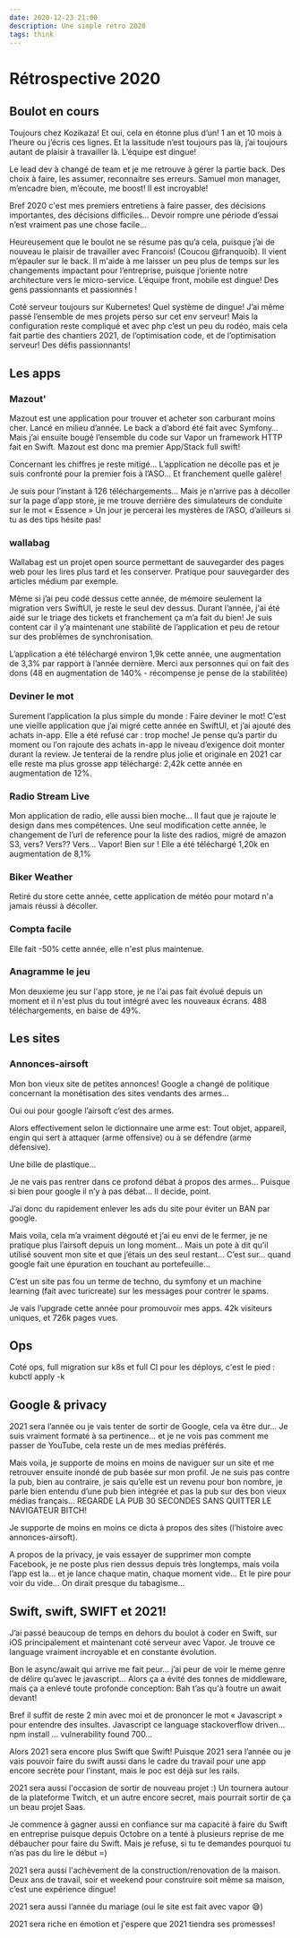```yaml
---
date: 2020-12-23 21:00
description: Une simple retro 2020
tags: think
---
```


# Rétrospective 2020

## Boulot en cours
Toujours chez Kozikaza! Et oui, cela en étonne plus d’un! 1 an et 10 mois à l’heure ou j’écris ces lignes. Et la lassitude n’est toujours pas là, j’ai toujours autant de plaisir à travailler là. L’équipe est dingue! 

Le lead dev à changé de team et je me retrouve à gérer la partie back. Des choix à faire, les assumer, reconnaitre ses erreurs. Samuel mon manager, m’encadre bien, m’écoute, me boost! Il est incroyable! 

Bref 2020 c'est mes premiers entretiens à faire passer, des décisions importantes, des décisions difficiles… Devoir rompre une période d’essai n’est vraiment pas une chose facile...

Heureusement que le boulot ne se résume pas qu’a cela, puisque j’ai de nouveau le plaisir de travailler avec Francois! (Coucou @franquoib). Il vient m’épauler sur le back. Il m'aide à me laisser un peu plus de temps sur les changements impactant pour l’entreprise, puisque j’oriente notre architecture vers le micro-service. L’équipe front, mobile est dingue! Des gens passionnants et passionnés !

Coté serveur toujours sur Kubernetes! Quel système de dingue! J’ai même passé l’ensemble de mes projets perso sur cet env serveur! Mais la configuration reste compliqué et avec php c’est un peu du rodéo, mais cela fait partie des chantiers 2021, de l’optimisation code, et de l’optimisation serveur! Des défis passionnants!

## Les apps
### Mazout'
Mazout est une application pour trouver et acheter son carburant moins cher. Lancé en milieu d’année. Le back a d’abord été fait avec Symfony… Mais j’ai ensuite bougé l’ensemble du code sur Vapor un framework HTTP fait en Swift. Mazout est donc ma premier App/Stack full swift!

Concernant les chiffres je reste mitigé… L’application ne décolle pas et je suis confronté pour la premier fois à l’ASO… Et franchement quelle galère! 

Je suis pour l’instant à 126 téléchargements… Mais je n’arrive pas à décoller sur la page d’app store, je me trouve derrière des simulateurs de conduite sur le mot « Essence » Un jour je percerai les mystères de l’ASO, d’ailleurs si tu as des tips hésite pas!

### wallabag
Wallabag est un projet open source permettant de sauvegarder des pages web pour les lires plus tard et les conserver. Pratique pour sauvegarder des articles médium par exemple.

Même si j’ai peu codé dessus cette année, de mémoire seulement la migration vers SwiftUI, je reste le seul dev dessus. Durant l’année, j'ai été aidé sur le triage des tickets et franchement ça m’a fait du bien! Je suis content car il y’a maintenant une stabilité de l’application et peu de retour sur des problèmes de synchronisation.

L’application a été téléchargé environ 1,9k cette année, une augmentation de 3,3% par rapport à l’année dernière. Merci aux personnes qui on fait des dons (48 en augmentation de 140% - récompense je pense de la stabilitée)

### Deviner le mot
Surement l’application la plus simple du monde : Faire deviner le mot!
C’est une vieille application que j’ai migré cette année en SwiftUI, et j’ai ajouté des achats in-app. Elle a été refusé car : trop moche! Je pense qu’a partir du moment ou l’on rajoute des achats in-app le niveau d’exigence doit monter durant la review. Je tenterai de la rendre plus jolie et originale en 2021 car elle reste ma plus grosse app téléchargé: 2,42k cette année en augmentation de 12%.

### Radio Stream Live
Mon application de radio, elle aussi bien moche... Il faut que je rajoute le design dans mes compétences. Une seul modification cette année, le changement de l’url de reference pour la liste des radios, migré de amazon S3, vers? Vers?? Vers… Vapor! Bien sur !
Elle a été téléchargé 1,20k en augmentation de 8,1%

### Biker Weather
Retiré du store cette année, cette application de météo pour motard n'a jamais réussi à décoller.

### Compta facile
Elle fait -50% cette année, elle n'est plus maintenue.

### Anagramme le jeu
Mon deuxieme jeu sur l'app store, je ne l'ai pas fait évolué depuis un moment et il n'est plus du tout intégré avec les nouveaux écrans. 488 téléchargements, en baise de 49%.

## Les sites
### Annonces-airsoft
Mon bon vieux site de petites annonces! Google a changé de politique concernant la monétisation des sites vendants des armes… 

Oui oui pour google l’airsoft c’est des armes.

Alors effectivement selon le dictionnaire une arme est: Tout objet, appareil, engin qui sert à attaquer (arme offensive) ou à se défendre (arme défensive). 

Une bille de plastique...

Je ne vais pas rentrer dans ce profond débat à propos des armes… Puisque si bien pour google il n’y à pas débat… Il decide, point.

J’ai donc du rapidement enlever les ads du site pour éviter un BAN par google.

Mais voila, cela m’a vraiment dégouté et j’ai eu envi de le fermer, je ne pratique plus l’airsoft depuis un long moment… Mais un pote à dit qu’il utilisé souvent mon site et que j’étais un des seul restant… C’est sur… quand google fait une épuration en touchant au portefeuille…

C’est un site pas fou un terme de techno, du symfony et un machine learning (fait avec turicreate) sur les messages pour contrer le spams.

Je vais l’upgrade cette année pour promouvoir mes apps. 42k visiteurs uniques, et 726k pages vues.

## Ops
Coté ops, full migration sur k8s et full CI pour les déploys, c'est le pied : kubctl apply -k 

## Google & privacy
2021 sera l’année ou je vais tenter de sortir de Google, cela va être dur… Je suis vraiment formaté à sa pertinence… et je ne vois pas comment me passer de YouTube, cela reste un de mes medias préférés.

Mais voila, je supporte de moins en moins de naviguer sur un site et me retrouver ensuite inondé de pub basée sur mon profil. Je ne suis pas contre la pub, bien au contraire, je sais qu’elle est un revenu pour bon nombre, je parle bien entendu d’une pub bien intégrée et pas la pub sur des bon vieux médias français… REGARDE LA PUB 30 SECONDES SANS QUITTER LE NAVIGATEUR BITCH!

Je supporte de moins en moins ce dicta à propos des sites (l’histoire avec annonces-airsoft).

A propos de la privacy, je vais essayer de supprimer mon compte Facebook, je ne poste plus rien dessus depuis très longtemps, mais voila l’app est la… et je lance chaque matin, chaque moment vide… Et le pire pour voir du vide… On dirait presque du tabagisme…

## Swift, swift, SWIFT et 2021!
J’ai passé beaucoup de temps en dehors du boulot à coder en Swift, sur iOS principalement et maintenant coté serveur avec Vapor. 
Je trouve ce language vraiment incroyable et en constante évolution. 

Bon le async/await qui arrive me fait peur… j’ai peur de voir le meme genre de délire qu’avec le javascript… Alors ça a évité des tonnes de middleware, mais ça a enlevé toute profonde conception: Bah t’as qu'à foutre un await devant! 

Bref il suffit de reste 2 min avec moi et de prononcer le mot « Javascript » pour entendre des insultes. Javascript ce language stackoverflow driven… npm install … vulnerability found 700…

Alors 2021 sera encore plus Swift que Swift! Puisque 2021 sera l’année ou je vais pouvoir faire du swift aussi dans le cadre du travail pour une app encore secrète pour l’instant, mais le poc est déjà sur les rails.

2021 sera aussi l'occasion de sortir de nouveau projet :) Un tournera autour de la plateforme Twitch, et un autre encore secret, mais pourrait sortir de ça un beau projet Saas.

Je commence à gagner aussi en confiance sur ma capacité à faire du Swift en entreprise puisque depuis Octobre on a tenté à plusieurs reprise de me débaucher pour faire du Swift. Mais je refuse, si tu te demandes pourquoi tu n’as pas du lire le début =) 

2021 sera aussi l'achèvement de la construction/renovation de la maison. Deux ans de travail, soir et weekend pour construire soit même sa maison, c’est une expérience dingue!

2021 sera aussi l’année du mariage (oui le site est fait avec vapor 😅)

2021 sera riche en émotion et j'espere que 2021 tiendra ses promesses! 